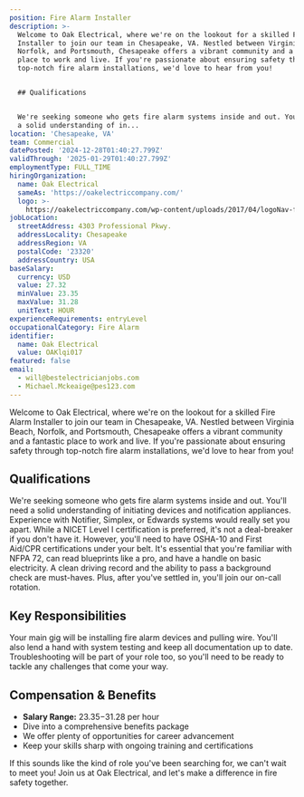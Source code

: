 ```yaml
---
position: Fire Alarm Installer
description: >-
  Welcome to Oak Electrical, where we're on the lookout for a skilled Fire Alarm
  Installer to join our team in Chesapeake, VA. Nestled between Virginia Beach,
  Norfolk, and Portsmouth, Chesapeake offers a vibrant community and a fantastic
  place to work and live. If you're passionate about ensuring safety through
  top-notch fire alarm installations, we'd love to hear from you!


  ## Qualifications


  We're seeking someone who gets fire alarm systems inside and out. You'll need
  a solid understanding of in...
location: 'Chesapeake, VA'
team: Commercial
datePosted: '2024-12-28T01:40:27.799Z'
validThrough: '2025-01-29T01:40:27.799Z'
employmentType: FULL_TIME
hiringOrganization:
  name: Oak Electrical
  sameAs: 'https://oakelectriccompany.com/'
  logo: >-
    https://oakelectriccompany.com/wp-content/uploads/2017/04/logoNav-for-web.png
jobLocation:
  streetAddress: 4303 Professional Pkwy.
  addressLocality: Chesapeake
  addressRegion: VA
  postalCode: '23320'
  addressCountry: USA
baseSalary:
  currency: USD
  value: 27.32
  minValue: 23.35
  maxValue: 31.28
  unitText: HOUR
experienceRequirements: entryLevel
occupationalCategory: Fire Alarm
identifier:
  name: Oak Electrical
  value: OAKlqi017
featured: false
email:
  - will@bestelectricianjobs.com
  - Michael.Mckeaige@pes123.com
---
```




Welcome to Oak Electrical, where we're on the lookout for a skilled Fire Alarm Installer to join our team in Chesapeake, VA. Nestled between Virginia Beach, Norfolk, and Portsmouth, Chesapeake offers a vibrant community and a fantastic place to work and live. If you're passionate about ensuring safety through top-notch fire alarm installations, we'd love to hear from you!

## Qualifications

We're seeking someone who gets fire alarm systems inside and out. You'll need a solid understanding of initiating devices and notification appliances. Experience with Notifier, Simplex, or Edwards systems would really set you apart. While a NICET Level I certification is preferred, it's not a deal-breaker if you don't have it. However, you'll need to have OSHA-10 and First Aid/CPR certifications under your belt. It's essential that you're familiar with NFPA 72, can read blueprints like a pro, and have a handle on basic electricity. A clean driving record and the ability to pass a background check are must-haves. Plus, after you've settled in, you'll join our on-call rotation.

## Key Responsibilities

Your main gig will be installing fire alarm devices and pulling wire. You'll also lend a hand with system testing and keep all documentation up to date. Troubleshooting will be part of your role too, so you'll need to be ready to tackle any challenges that come your way.

## Compensation & Benefits

- **Salary Range:** $23.35-$31.28 per hour
- Dive into a comprehensive benefits package
- We offer plenty of opportunities for career advancement
- Keep your skills sharp with ongoing training and certifications

If this sounds like the kind of role you've been searching for, we can't wait to meet you! Join us at Oak Electrical, and let's make a difference in fire safety together.